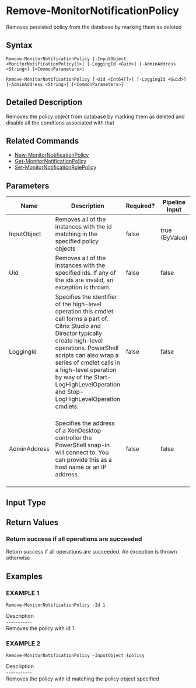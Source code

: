 ﻿# Remove-MonitorNotificationPolicy

   Removes persisted policy from the database by marking them as deleted

## Syntax
```
Remove-MonitorNotificationPolicy [-InputObject <MonitorNotificationPolicy[]>] [-LoggingId <Guid>] [-AdminAddress <String>] [<CommonParameters>]

Remove-MonitorNotificationPolicy [-Uid <Int64[]>] [-LoggingId <Guid>] [-AdminAddress <String>] [<CommonParameters>]
```

## Detailed Description
   Removes the policy object from database by marking them as deleted and disable all the condtions associated with that

## Related Commands
  * [New-MonitorNotificationPolicy](New-MonitorNotificationPolicy.html)
  * [Get-MonitorNotificationPolicy](Get-MonitorNotificationPolicy.html)
  * [Set-MonitorNotificationRulePolicy](Set-MonitorNotificationRulePolicy.html)
## Parameters

| Name   | Description | Required? | Pipeline Input | Default Value |
| --- | --- | --- | --- | --- |
| InputObject | Removes all of the instances with the id matching in the specified policy objects | false | true (ByValue) |  |
| Uid | Removes all of the instances with the specified ids.  If any of the ids are invalid, an exception is thrown. | false | false |  |
| LoggingId | Specifies the identifier of the high-level operation this cmdlet call forms a part of. Citrix Studio and Director typically create high-level operations. PowerShell scripts can also wrap a series of cmdlet calls in a high-level operation by way of the Start-LogHighLevelOperation and Stop-LogHighLevelOperation cmdlets. | false | false |  |
| AdminAddress | Specifies the address of a XenDesktop controller the PowerShell snap-in will connect to. You can provide this as a host name or an IP address. | false | false | Localhost. Once a value is provided by any cmdlet, this value becomes the default. |

## Input Type
### 
   
## Return Values
### Return success if all operations are succeeded
   Return success if all operations are succeeded. An exception is thrown otherwise
## Examples

### EXAMPLE 1
```
Remove-MonitorNotificationPolicy -Id 1
```
   Description<br>-----------<br>Removes the policy with id 1
### EXAMPLE 2
```
Remove-MonitorNotificationPolicy -InputObject $policy
```
   Description<br>-----------<br>Removes the policy with id matching the policy object specified

